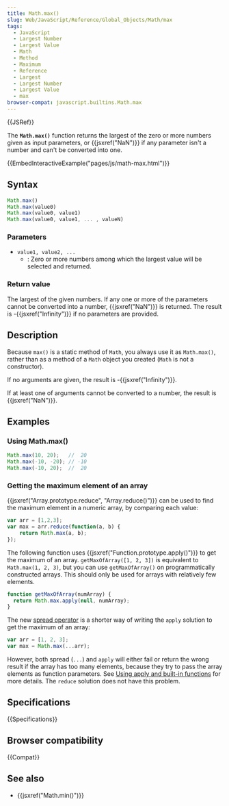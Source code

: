 ```yaml
---
title: Math.max()
slug: Web/JavaScript/Reference/Global_Objects/Math/max
tags:
  - JavaScript
  - Largest Number
  - Largest Value
  - Math
  - Method
  - Maximum
  - Reference
  - Largest
  - Largest Number
  - Largest Value
  - max
browser-compat: javascript.builtins.Math.max
---
```

{{JSRef}}

The **`Math.max()`** function returns the largest of the zero or more numbers
given as input parameters, or {{jsxref("NaN")}} if any parameter isn't a
number and can't be converted into one.

{{EmbedInteractiveExample("pages/js/math-max.html")}}

## Syntax

```js
Math.max()
Math.max(value0)
Math.max(value0, value1)
Math.max(value0, value1, ... , valueN)
```

### Parameters

- `value1, value2, ...`
  - : Zero or more numbers among which the largest value will be selected and
    returned.

### Return value

The largest of the given numbers. If any one or more of the parameters cannot be
converted into a number, {{jsxref("NaN")}} is returned. The result is
\-{{jsxref("Infinity")}} if no parameters are provided.

## Description

Because `max()` is a static method of `Math`, you always use it as `Math.max()`,
rather than as a method of a `Math` object you created (`Math` is not a
constructor).

If no arguments are given, the result is -{{jsxref("Infinity")}}.

If at least one of arguments cannot be converted to a number, the result is
{{jsxref("NaN")}}.

## Examples

### Using Math.max()

```js
Math.max(10, 20);   //  20
Math.max(-10, -20); // -10
Math.max(-10, 20);  //  20
```

### Getting the maximum element of an array

{{jsxref("Array.prototype.reduce", "Array.reduce()")}} can be
used to find the maximum element in a numeric array, by comparing each value:

```js
var arr = [1,2,3];
var max = arr.reduce(function(a, b) {
    return Math.max(a, b);
});
```

The following function uses {{jsxref("Function.prototype.apply()")}}
to get the maximum of an array. `getMaxOfArray([1, 2, 3])` is equivalent to
`Math.max(1, 2, 3)`, but you can use `getMaxOfArray()` on programmatically
constructed arrays. This should only be used for arrays with relatively few
elements.

```js
function getMaxOfArray(numArray) {
  return Math.max.apply(null, numArray);
}
```

The new
[spread operator](/en-US/docs/Web/JavaScript/Reference/Operators/Spread_syntax)
is a shorter way of writing the `apply` solution to get the maximum of an array:

```js
var arr = [1, 2, 3];
var max = Math.max(...arr);
```

However, both spread (`...`) and `apply` will either fail or return the wrong
result if the array has too many elements, because they try to pass the array
elements as function parameters. See
[Using apply and built-in functions](/en-US/docs/Web/JavaScript/Reference/Global_Objects/Function/apply#using_apply_and_built-in_functions)
for more details. The `reduce` solution does not have this problem.

## Specifications

{{Specifications}}

## Browser compatibility

{{Compat}}

## See also

- {{jsxref("Math.min()")}}
